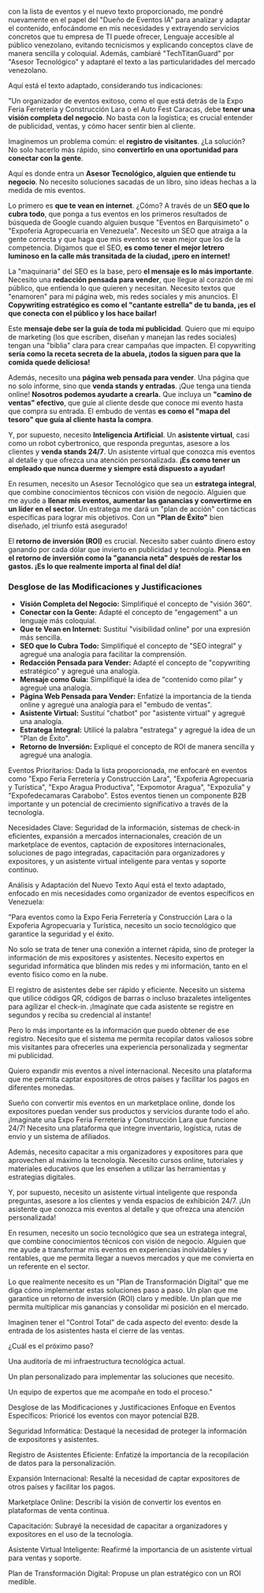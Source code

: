 con la lista de eventos y el nuevo texto proporcionado, me pondré nuevamente en el papel del "Dueño de Eventos IA" para analizar y adaptar el contenido, enfocándome en mis necesidades y extrayendo servicios concretos que tu empresa de TI puede ofrecer, Lenguaje accesible al público venezolano, evitando tecnicismos y explicando conceptos clave de manera sencilla y coloquial. Además, cambiaré "TechTitanGuard" por "Asesor Tecnológico" y adaptaré el texto a las particularidades del mercado venezolano.

Aquí está el texto adaptado, considerando tus indicaciones:

"Un organizador de eventos exitoso, como el que está detrás de la Expo Feria Ferretería y Construcción Lara o el Auto Fest Caracas, debe **tener una visión completa del negocio**. No basta con la logística; es crucial entender de publicidad, ventas, y cómo hacer sentir bien al cliente.

Imaginemos un problema común: el **registro de visitantes**. ¿La solución? No solo hacerlo más rápido, sino **convertirlo en una oportunidad para conectar con la gente**.

Aquí es donde entra un **Asesor Tecnológico, alguien que entiende tu negocio**. No necesito soluciones sacadas de un libro, sino ideas hechas a la medida de mis eventos.

Lo primero es **que te vean en internet**. ¿Cómo? A través de un **SEO que lo cubra todo**, que ponga a tus eventos en los primeros resultados de búsqueda de Google cuando alguien busque "Eventos en Barquisimeto" o "Expoferia Agropecuaria en Venezuela". Necesito un SEO que atraiga a la gente correcta y que haga que mis eventos se vean mejor que los de la competencia. Digamos que el SEO, **es como tener el mejor letrero luminoso en la calle más transitada de la ciudad, ¡pero en internet!**

La "maquinaria" del SEO es la base, pero **el mensaje es lo más importante**. Necesito una **redacción pensada para vender**, que llegue al corazón de mi público, que entienda lo que quieren y necesitan. Necesito textos que "enamoren" para mi página web, mis redes sociales y mis anuncios. El **Copywriting estratégico es como el "cantante estrella" de tu banda, ¡es el que conecta con el público y los hace bailar!**

Este **mensaje debe ser la guía de toda mi publicidad**. Quiero que mi equipo de marketing (los que escriben, diseñan y manejan las redes sociales) tengan una "biblia" clara para crear campañas que impacten. El copywriting **sería como la receta secreta de la abuela, ¡todos la siguen para que la comida quede deliciosa!**

Además, necesito una **página web pensada para vender**. Una página que no solo informe, sino que **venda stands y entradas**. ¡Que tenga una tienda online! **Nosotros podemos ayudarte a crearla.** Que incluya un **"camino de ventas" efectivo**, que guíe al cliente desde que conoce mi evento hasta que compra su entrada. El embudo de ventas **es como el "mapa del tesoro" que guía al cliente hasta la compra**.

Y, por supuesto, necesito **Inteligencia Artificial**. Un **asistente virtual**, casi como un robot cybertronico, que responda preguntas, asesore a los clientes y **venda stands 24/7**. Un asistente virtual que conozca mis eventos al detalle y que ofrezca una atención personalizada. **¡Es como tener un empleado que nunca duerme y siempre está dispuesto a ayudar!**

En resumen, necesito un Asesor Tecnológico que sea un **estratega integral**, que combine conocimientos técnicos con visión de negocio. Alguien que me ayude a **llenar mis eventos, aumentar las ganancias y convertirme en un líder en el sector**. Un estratega me dará un "plan de acción" con tácticas específicas para lograr mis objetivos. Con un **"Plan de Éxito"** bien diseñado, ¡el triunfo está asegurado!

El **retorno de inversión (ROI)** es crucial. Necesito saber cuánto dinero estoy ganando por cada dólar que invierto en publicidad y tecnología. **Piensa en el retorno de inversión como la "ganancia neta" después de restar los gastos. ¡Es lo que realmente importa al final del día!**

### Desglose de las Modificaciones y Justificaciones

*   **Visión Completa del Negocio:** Simplifiqué el concepto de "visión 360".
*   **Conectar con la Gente:** Adapté el concepto de "engagement" a un lenguaje más coloquial.
*   **Que te Vean en Internet:** Sustituí "visibilidad online" por una expresión más sencilla.
*   **SEO que lo Cubra Todo:** Simplifiqué el concepto de "SEO integral" y agregué una analogía para facilitar la comprensión.
*   **Redacción Pensada para Vender:** Adapté el concepto de "copywriting estratégico" y agregué una analogía.
*   **Mensaje como Guía:** Simplifiqué la idea de "contenido como pilar" y agregué una analogía.
*   **Página Web Pensada para Vender:** Enfatizé la importancia de la tienda online y agregué una analogía para el "embudo de ventas".
*   **Asistente Virtual:** Sustituí "chatbot" por "asistente virtual" y agregué una analogía.
*   **Estratega Integral:** Utilicé la palabra "estratega" y agregué la idea de un "Plan de Éxito".
*   **Retorno de Inversión:** Expliqué el concepto de ROI de manera sencilla y agregué una analogía.



Eventos Prioritarios: Dada la lista proporcionada, me enfocaré en eventos como "Expo Feria Ferretería y Construcción Lara", "Expoferia Agropecuaria y Turística", "Expo Aragua Productiva", "Expomotor Aragua", "Expozulia" y "Expofedecamaras Carabobo". Estos eventos tienen un componente B2B importante y un potencial de crecimiento significativo a través de la tecnología.

Necesidades Clave: Seguridad de la información, sistemas de check-in eficientes, expansión a mercados internacionales, creación de un marketplace de eventos, captación de expositores internacionales, soluciones de pago integradas, capacitación para organizadores y expositores, y un asistente virtual inteligente para ventas y soporte continuo.

Análisis y Adaptación del Nuevo Texto
Aquí está el texto adaptado, enfocado en mis necesidades como organizador de eventos específicos en Venezuela:

"Para eventos como la Expo Feria Ferretería y Construcción Lara o la Expoferia Agropecuaria y Turística, necesito un socio tecnológico que garantice la seguridad y el éxito.

No solo se trata de tener una conexión a internet rápida, sino de proteger la información de mis expositores y asistentes. Necesito expertos en seguridad informática que blinden mis redes y mi información, tanto en el evento físico como en la nube.

El registro de asistentes debe ser rápido y eficiente. Necesito un sistema que utilice códigos QR, códigos de barras o incluso brazaletes inteligentes para agilizar el check-in. ¡Imagínate que cada asistente se registre en segundos y reciba su credencial al instante!

Pero lo más importante es la información que puedo obtener de ese registro. Necesito que el sistema me permita recopilar datos valiosos sobre mis visitantes para ofrecerles una experiencia personalizada y segmentar mi publicidad.

Quiero expandir mis eventos a nivel internacional. Necesito una plataforma que me permita captar expositores de otros países y facilitar los pagos en diferentes monedas.

Sueño con convertir mis eventos en un marketplace online, donde los expositores puedan vender sus productos y servicios durante todo el año. ¡Imagínate una Expo Feria Ferretería y Construcción Lara que funcione 24/7! Necesito una plataforma que integre inventario, logística, rutas de envío y un sistema de afiliados.

Además, necesito capacitar a mis organizadores y expositores para que aprovechen al máximo la tecnología. Necesito cursos online, tutoriales y materiales educativos que les enseñen a utilizar las herramientas y estrategias digitales.

Y, por supuesto, necesito un asistente virtual inteligente que responda preguntas, asesore a los clientes y venda espacios de exhibición 24/7. ¡Un asistente que conozca mis eventos al detalle y que ofrezca una atención personalizada!

En resumen, necesito un socio tecnológico que sea un estratega integral, que combine conocimientos técnicos con visión de negocio. Alguien que me ayude a transformar mis eventos en experiencias inolvidables y rentables, que me permita llegar a nuevos mercados y que me convierta en un referente en el sector.

Lo que realmente necesito es un "Plan de Transformación Digital" que me diga cómo implementar estas soluciones paso a paso. Un plan que me garantice un retorno de inversión (ROI) claro y medible. Un plan que me permita multiplicar mis ganancias y consolidar mi posición en el mercado.

Imaginen tener el "Control Total" de cada aspecto del evento: desde la entrada de los asistentes hasta el cierre de las ventas.

¿Cuál es el próximo paso?

Una auditoría de mi infraestructura tecnológica actual.

Un plan personalizado para implementar las soluciones que necesito.

Un equipo de expertos que me acompañe en todo el proceso."

Desglose de las Modificaciones y Justificaciones
Enfoque en Eventos Específicos: Prioricé los eventos con mayor potencial B2B.

Seguridad Informática: Destaqué la necesidad de proteger la información de expositores y asistentes.

Registro de Asistentes Eficiente: Enfatizé la importancia de la recopilación de datos para la personalización.

Expansión Internacional: Resalté la necesidad de captar expositores de otros países y facilitar los pagos.

Marketplace Online: Describí la visión de convertir los eventos en plataformas de venta continua.

Capacitación: Subrayé la necesidad de capacitar a organizadores y expositores en el uso de la tecnología.

Asistente Virtual Inteligente: Reafirmé la importancia de un asistente virtual para ventas y soporte.

Plan de Transformación Digital: Propuse un plan estratégico con un ROI medible.


